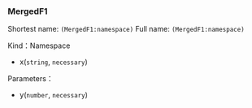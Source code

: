 
### MergedF1


Shortest name: `(MergedF1:namespace)` Full name: `(MergedF1:namespace)`


Kind：Namespace
- x(`string`, `necessary`) 


Parameters：

- y(`number`, `necessary`) 

